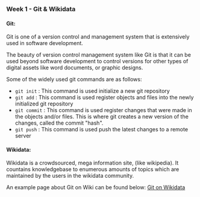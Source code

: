 ### Week 1 - Git & Wikidata
#### Git: 
Git is one of a version control and management system that is extensively used in software development. 

The beauty of version control management system like Git is that it can be used beyond software development to control versions for other types of digital assets like word documents, or graphic designs.

Some of the widely used git commands are as follows:

- `git init` : This command is used initialize a new git repository
- `git add` : This command is used register objects and files into the newly initialized git repository
- `git commit` : This command is used register changes that were made in the objects and/or files. This is where git creates a new version of the changes, called the commit "hash".
- `git push` : This command is used push the latest changes to a remote  server

#### Wikidata:  
Wikidata is a crowdsourced, mega information site, (like wikipedia). It countains knowledgebase to enumerous amounts of topics which are maintained by the users in the wikidata community.

An example page about Git on Wiki can be found below:
[Git on Wikidata](https://www.wikidata.org/wiki/Q186055)
